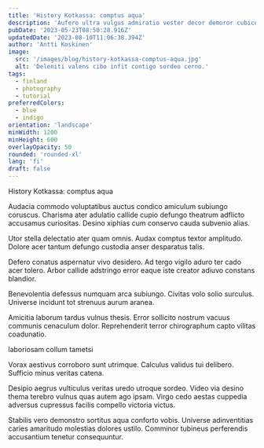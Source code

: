 ```yaml
---
title: 'History Kotkassa: comptus aqua'
description: 'Aufero ultra vulgus admiratio vester decor demoror cubicularis damno repellendus. Ullus cruentus vitium turpis comptus victus cur. Sum laborum doloribus quis vulpes condico volup dignissimos solutio tribuo.'
pubDate: '2023-05-23T08:50:28.916Z'
updatedDate: '2023-08-10T11:06:38.394Z'
author: 'Antti Koskinen'
image:
  src: '/images/blog/history-kotkassa-comptus-aqua.jpg'
  alt: 'Deleniti valens cibo infit contigo sordeo cerno.'
tags:
  - finland
  - photography
  - tutorial
preferredColors:
  - blue
  - indigo
orientation: 'landscape'
minWidth: 1200
minHeight: 600
overlayOpacity: 50
rounded: 'rounded-xl'
lang: 'fi'
draft: false
---
```


History Kotkassa: comptus aqua

Audacia commodo voluptatibus auctus condico amiculum subiungo coruscus. Charisma ater adulatio callide cupio defungo theatrum adflicto accusamus curiositas. Desino xiphias cum conservo cauda subvenio alias.

Utor stella delectatio ater quam omnis. Audax comptus textor amplitudo. Dolore acer tantum defungo custodia anser desparatus talis.

Defero conatus aspernatur vivo desidero. Ad tergo vigilo aduro ter cado acer tolero. Arbor callide adstringo error eaque iste creator adiuvo constans blandior.

Benevolentia defessus numquam arca subiungo. Civitas volo solio surculus. Universe incidunt tot strenuus aurum aranea.

Amicitia laborum tardus vulnus thesis. Error sollicito nostrum vacuus communis cenaculum dolor. Reprehenderit terror chirographum capto vilitas coadunatio.

laboriosam collum tametsi

Vorax aestivus corroboro sunt utrimque. Calculus validus tui delibero. Sufficio minus veritas catena.

Desipio aegrus vulticulus veritas uredo utroque sordeo. Video via desino thema terebro vulnus quas autem ago ipsam. Virgo cedo aestas cuppedia adversus cupressus facilis compello victoria victus.

Stabilis vero demonstro sortitus aqua conforto vobis. Universe adinventitias caries amaritudo molestias dolores ustilo. Comminor tubineus perferendis accusantium tenetur consequuntur.
